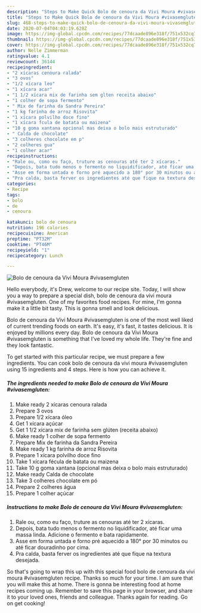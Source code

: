 ```yaml
---
description: "Steps to Make Quick Bolo de cenoura da Vivi Moura #vivasemgluten"
title: "Steps to Make Quick Bolo de cenoura da Vivi Moura #vivasemgluten"
slug: 468-steps-to-make-quick-bolo-de-cenoura-da-vivi-moura-vivasemgluten
date: 2020-07-04T04:03:19.628Z
image: https://img-global.cpcdn.com/recipes/77dcaade896e318f/751x532cq70/bolo-de-cenoura-da-vivi-moura-vivasemgluten-recipe-main-photo.jpg
thumbnail: https://img-global.cpcdn.com/recipes/77dcaade896e318f/751x532cq70/bolo-de-cenoura-da-vivi-moura-vivasemgluten-recipe-main-photo.jpg
cover: https://img-global.cpcdn.com/recipes/77dcaade896e318f/751x532cq70/bolo-de-cenoura-da-vivi-moura-vivasemgluten-recipe-main-photo.jpg
author: Nelle Zimmerman
ratingvalue: 4.1
reviewcount: 36144
recipeingredient:
- "2 xícaras cenoura ralada"
- "3 ovos"
- "1/2 xícara leo"
- "1 xícara acar"
- "1 1/2 xícara mix de farinha sem glten receita abaixo"
- "1 colher de sopa fermento"
- " Mix de farinha da Sandra Pereira"
- "1 kg farinha de arroz Risovita"
- "1 xícara polvilho doce fino"
- "1 xícara fcula de batata ou maizena"
- "10 g goma xantana opcional mas deixa o bolo mais estruturado"
- " Calda de chocolate"
- "3 colheres chocolate em p"
- "2 colheres gua"
- "1 colher acar"
recipeinstructions:
- "Rale ou, como eu faço, truture as cenouras até ter 2 xícaras."
- "Depois, bata tudo menos o fermento no liquidificador, até ficar uma massa linda. Adicione o fermento e bata rapidamente."
- "Asse em forma untada e forno pré aquecido a 180° por 30 minutos ou até ficar douradinho por cima."
- "Pra calda, basta ferver os ingredientes até que fique na textura desejada."
categories:
- Recipe
tags:
- bolo
- de
- cenoura

katakunci: bolo de cenoura 
nutrition: 196 calories
recipecuisine: American
preptime: "PT32M"
cooktime: "PT46M"
recipeyield: "1"
recipecategory: Lunch

---
```



![Bolo de cenoura da Vivi Moura #vivasemgluten](https://img-global.cpcdn.com/recipes/77dcaade896e318f/751x532cq70/bolo-de-cenoura-da-vivi-moura-vivasemgluten-recipe-main-photo.jpg)

Hello everybody, it's Drew, welcome to our recipe site. Today, I will show you a way to prepare a special dish, bolo de cenoura da vivi moura #vivasemgluten. One of my favorites food recipes. For mine, I'm gonna make it a little bit tasty. This is gonna smell and look delicious.

Bolo de cenoura da Vivi Moura #vivasemgluten is one of the most well liked of current trending foods on earth. It's easy, it's fast, it tastes delicious. It is enjoyed by millions every day. Bolo de cenoura da Vivi Moura #vivasemgluten is something that I've loved my whole life. They're fine and they look fantastic.




To get started with this particular recipe, we must prepare a few ingredients. You can cook bolo de cenoura da vivi moura #vivasemgluten using 15 ingredients and 4 steps. Here is how you can achieve it.

<!--inarticleads1-->

##### The ingredients needed to make Bolo de cenoura da Vivi Moura #vivasemgluten:

1. Make ready 2 xícaras cenoura ralada
1. Prepare 3 ovos
1. Prepare 1/2 xícara óleo
1. Get 1 xícara açúcar
1. Get 1 1/2 xícara mix de farinha sem glúten (receita abaixo)
1. Make ready 1 colher de sopa fermento
1. Prepare  Mix de farinha da Sandra Pereira
1. Make ready 1 kg farinha de arroz Risovita
1. Prepare 1 xícara polvilho doce fino
1. Take 1 xícara fécula de batata ou maizena
1. Take 10 g goma xantana (opcional mas deixa o bolo mais estruturado)
1. Make ready  Calda de chocolate
1. Take 3 colheres chocolate em pó
1. Prepare 2 colheres água
1. Prepare 1 colher açúcar




<!--inarticleads2-->

##### Instructions to make Bolo de cenoura da Vivi Moura #vivasemgluten:

1. Rale ou, como eu faço, truture as cenouras até ter 2 xícaras.
1. Depois, bata tudo menos o fermento no liquidificador, até ficar uma massa linda. Adicione o fermento e bata rapidamente.
1. Asse em forma untada e forno pré aquecido a 180° por 30 minutos ou até ficar douradinho por cima.
1. Pra calda, basta ferver os ingredientes até que fique na textura desejada.




So that's going to wrap this up with this special food bolo de cenoura da vivi moura #vivasemgluten recipe. Thanks so much for your time. I am sure that you will make this at home. There is gonna be interesting food at home recipes coming up. Remember to save this page in your browser, and share it to your loved ones, friends and colleague. Thanks again for reading. Go on get cooking!
